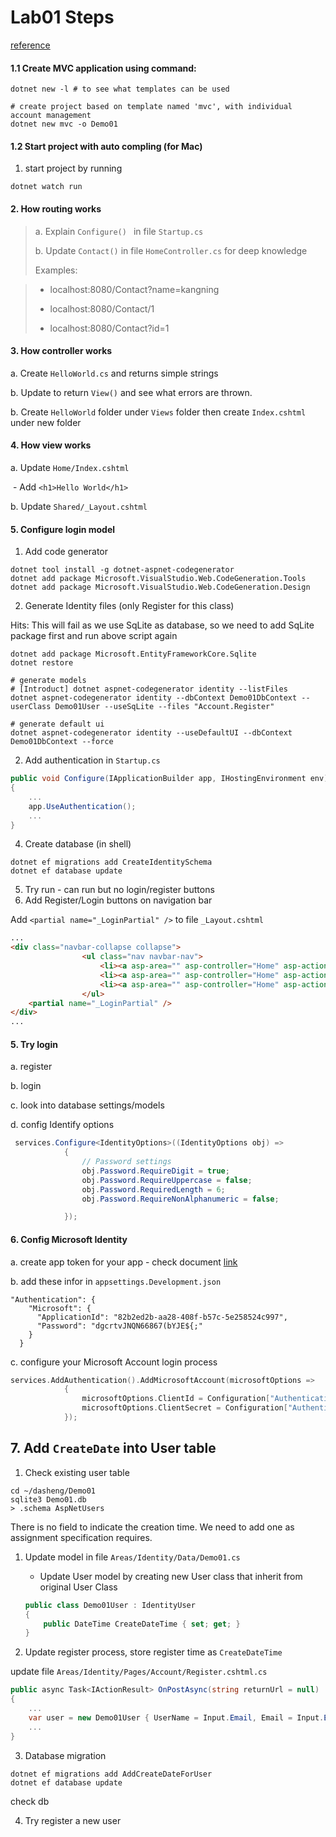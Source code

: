 # Lab01 Steps

[reference](https://docs.microsoft.com/en-au/aspnet/core/security/authentication/social/index?view=aspnetcore-2.1)

#### 1.1 Create MVC application using command:

```shell
dotnet new -l # to see what templates can be used

# create project based on template named 'mvc', with individual account management
dotnet new mvc -o Demo01 
```

#### 1.2 Start project with auto compling (for Mac)

1. start project by running

```shell
dotnet watch run
```

#### 2. How routing works

>  a. Explain `Configure() ` in file `Startup.cs`
>
>  b. Update `Contact()`  in file `HomeController.cs` for deep knowledge
>
>  Examples:

> - localhost:8080/Contact?name=kangning
>
> - localhost:8080/Contact/1
>
> - localhost:8080/Contact?id=1



#### 3. How controller works

a. Create `HelloWorld.cs` and returns simple strings

b. Update to return `View()` and see what errors are thrown.

b. Create `HelloWorld` folder under `Views` folder then create `Index.cshtml` under new folder



#### 4. How view works

a. Update `Home/Index.cshtml` 

​	- Add `<h1>Hello World</h1>`

b. Update `Shared/_Layout.cshtml`



#### 5. Configure login model

1. Add code generator

```shell
dotnet tool install -g dotnet-aspnet-codegenerator
dotnet add package Microsoft.VisualStudio.Web.CodeGeneration.Tools
dotnet add package Microsoft.VisualStudio.Web.CodeGeneration.Design
```

2. Generate Identity files (only Register for this class)

Hits: This will fail as we use SqLite as database, so we need to add SqLite package first and run above script again

```shell
dotnet add package Microsoft.EntityFrameworkCore.Sqlite
dotnet restore

# generate models
# [Introduct] dotnet aspnet-codegenerator identity --listFiles
dotnet aspnet-codegenerator identity --dbContext Demo01DbContext --userClass Demo01User --useSqLite --files "Account.Register"

# generate default ui
dotnet aspnet-codegenerator identity --useDefaultUI --dbContext Demo01DbContext --force
```



2. Add authentication in `Startup.cs`

```c#
public void Configure(IApplicationBuilder app, IHostingEnvironment env)
{
    ...
    app.UseAuthentication();
    ...
}
```

4. Create database (in shell)

```shell
dotnet ef migrations add CreateIdentitySchema
dotnet ef database update
```

5. Try run - can run but no login/register buttons
6. Add Register/Login buttons on navigation bar

Add `<partial name="_LoginPartial" />` to file `_Layout.cshtml`

```html
...
<div class="navbar-collapse collapse">
                <ul class="nav navbar-nav">
                    <li><a asp-area="" asp-controller="Home" asp-action="Index">Home</a></li>
                    <li><a asp-area="" asp-controller="Home" asp-action="About">About</a></li>
                    <li><a asp-area="" asp-controller="Home" asp-action="Contact">Contact</a></li>
                </ul>
	<partial name="_LoginPartial" />
</div>
...
```





#### 5. Try login

a. register

b. login

c. look into database settings/models

d. config Identify options

```c#
 services.Configure<IdentityOptions>((IdentityOptions obj) =>
            {
                // Password settings
                obj.Password.RequireDigit = true;
                obj.Password.RequireUppercase = false;
                obj.Password.RequiredLength = 6;
                obj.Password.RequireNonAlphanumeric = false;

            });
```



#### 6. Config Microsoft Identity

a. create app token for your app - check document [link](https://docs.microsoft.com/en-us/aspnet/core/security/authentication/social/microsoft-logins?view=aspnetcore-2.1&tabs=aspnetcore2x)



b. add these infor in `appsettings.Development.json`

```swif
"Authentication": {
    "Microsoft": {
      "ApplicationId": "82b2ed2b-aa28-408f-b57c-5e258524c997",
      "Password": "dgcrtvJNQN66867(bYJE${;"
    }
  }
```

c. configure your Microsoft Account login process

```swift
services.AddAuthentication().AddMicrosoftAccount(microsoftOptions =>
            {
                microsoftOptions.ClientId = Configuration["Authentication:Microsoft:ApplicationID"];
                microsoftOptions.ClientSecret = Configuration["Authentication:Microsoft:Password"];
            });
```



## 7. Add `CreateDate` into User table

1. Check existing user table

```shell
cd ~/dasheng/Demo01
sqlite3 Demo01.db
> .schema AspNetUsers
```

There is no field to indicate the creation time. We need to add one as assignment specification requires.

1. Update model in file `Areas/Identity/Data/Demo01.cs`

   - Update User model by creating new User class that inherit from original User Class

   ```c#
   public class Demo01User : IdentityUser
   {
       public DateTime CreateDateTime { set; get; }
   }
   ```

2. Update register process, store register time as `CreateDateTime `

update file `Areas/Identity/Pages/Account/Register.cshtml.cs`

```c#
public async Task<IActionResult> OnPostAsync(string returnUrl = null)
{
    ...
    var user = new Demo01User { UserName = Input.Email, Email = Input.Email, CreateDate = DateTime.Now };
    ...
}
```



3. Database migration

```shell
dotnet ef migrations add AddCreateDateForUser
dotnet ef database update
```

check db



4. Try register a new user

